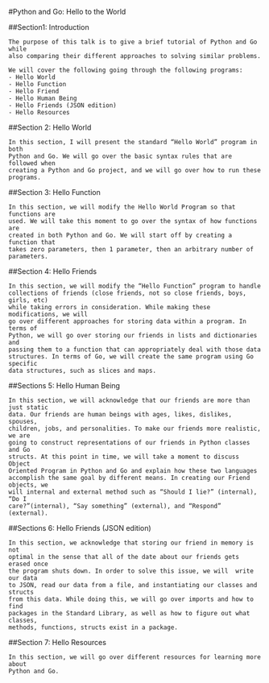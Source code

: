 #Python and Go: Hello to the World

##Section1: Introduction

	The purpose of this talk is to give a brief tutorial of Python and Go while 
	also comparing their different approaches to solving similar problems.

	We will cover the following going through the following programs:
	- Hello World
	- Hello Function
	- Hello Friend
	- Hello Human Being
	- Hello Friends (JSON edition)
	- Hello Resources

##Section 2: Hello World

	In this section, I will present the standard “Hello World” program in both
	Python and Go. We will go over the basic syntax rules that are followed when
	creating a Python and Go project, and we will go over how to run these
	programs.

##Section 3: Hello Function

	In this section, we will modify the Hello World Program so that functions are
	used. We will take this moment to go over the syntax of how functions are
	created in both Python and Go. We will start off by creating a function that
	takes zero parameters, then 1 parameter, then an arbitrary number of
	parameters.

##Section 4: Hello Friends

	In this section, we will modify the “Hello Function” program to handle
	collections of friends (close friends, not so close friends, boys, girls, etc)
	while taking errors in consideration. While making these modifications, we will
	go over different approaches for storing data within a program. In terms of
	Python, we will go over storing our friends in lists and dictionaries and
	passing them to a function that can appropriately deal with those data
	structures. In terms of Go, we will create the same program using Go specific
	data structures, such as slices and maps.

##Sections 5: Hello Human Being

	In this section, we will acknowledge that our friends are more than just static
	data. Our friends are human beings with ages, likes, dislikes, spouses,
	children, jobs, and personalities. To make our friends more realistic, we are
	going to construct representations of our friends in Python classes and Go
	structs. At this point in time, we will take a moment to discuss Object
	Oriented Program in Python and Go and explain how these two languages
	accomplish the same goal by different means. In creating our Friend objects, we
	will internal and external method such as “Should I lie?” (internal), “Do I
	care?”(internal), “Say something” (external), and “Respond” (external).

##Sections 6: Hello Friends (JSON edition)

	In this section, we acknowledge that storing our friend in memory is not
	optimal in the sense that all of the date about our friends gets erased once
	the program shuts down. In order to solve this issue, we will  write our data
	to JSON, read our data from a file, and instantiating our classes and structs
	from this data. While doing this, we will go over imports and how to find
	packages in the Standard Library, as well as how to figure out what classes,
	methods, functions, structs exist in a package.

##Section 7: Hello Resources

	In this section, we will go over different resources for learning more about
	Python and Go.

